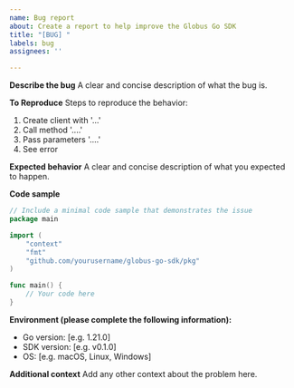 ```yaml
---
name: Bug report
about: Create a report to help improve the Globus Go SDK
title: "[BUG] "
labels: bug
assignees: ''

---
```


**Describe the bug**
A clear and concise description of what the bug is.

**To Reproduce**
Steps to reproduce the behavior:
1. Create client with '...'
2. Call method '....'
3. Pass parameters '....'
4. See error

**Expected behavior**
A clear and concise description of what you expected to happen.

**Code sample**
```go
// Include a minimal code sample that demonstrates the issue
package main

import (
    "context"
    "fmt"
    "github.com/yourusername/globus-go-sdk/pkg"
)

func main() {
    // Your code here
}
```

**Environment (please complete the following information):**
 - Go version: [e.g. 1.21.0]
 - SDK version: [e.g. v0.1.0]
 - OS: [e.g. macOS, Linux, Windows]

**Additional context**
Add any other context about the problem here.